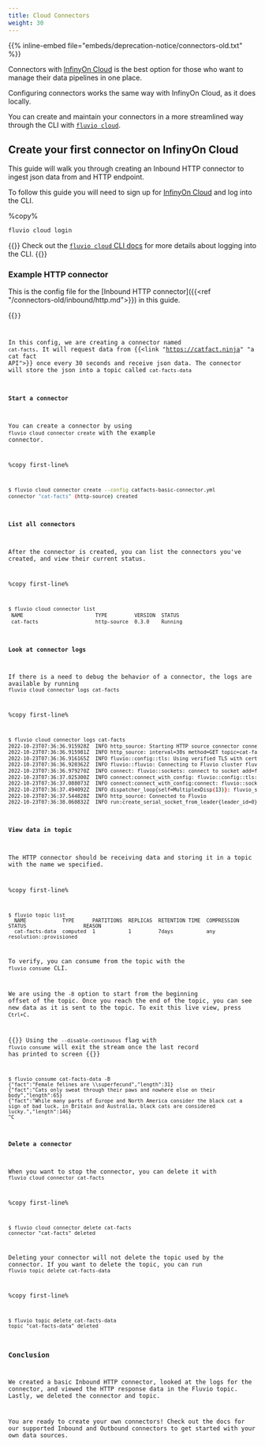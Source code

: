 ```yaml
---
title: Cloud Connectors 
weight: 30
---
```

{{% inline-embed file="embeds/deprecation-notice/connectors-old.txt" %}}

Connectors with [InfinyOn Cloud] is the best option for those who want to manage their data pipelines in one place.

Configuring connectors works the same way with InfinyOn Cloud, as it does locally.

You can create and maintain your connectors in a more streamlined way through the CLI with [`fluvio cloud`]().

## Create your first connector on InfinyOn Cloud

This guide will walk you through creating an Inbound HTTP connector to ingest json data from and HTTP endpoint.

To follow this guide you will need to sign up for [InfinyOn Cloud] and log into the CLI.

%copy%
```bash
fluvio cloud login
```

{{<idea>}}
Check out the [`fluvio cloud` CLI docs]() for more details about logging into the CLI. 
{{</idea>}}

### Example HTTP connector
This is the config file for the [Inbound HTTP connector]({{<ref "/connectors-old/inbound/http.md">}}) in this guide.

{{<code file="embeds/connectors-old/catfacts-basic-connector.yaml" lang="yaml" copy=true >}}

In this config, we are creating a connector named `cat-facts`. It will request data from {{<link "https://catfact.ninja" "a cat fact API">}} once every 30 seconds and receive json data. The connector will store the json into a topic called `cat-facts-data`


#### Start a connector

You can create a connector by using `fluvio cloud connector create` with the example connector.

%copy first-line%
```bash
$ fluvio cloud connector create --config catfacts-basic-connector.yml 
connector "cat-facts" (http-source) created
```
#### List all connectors

After the connector is created, you can list the connectors you've created, and view their current status.

%copy first-line%
```bash
$ fluvio cloud connector list
 NAME                        TYPE         VERSION  STATUS
 cat-facts                   http-source  0.3.0    Running
```

#### Look at connector logs

If there is a need to debug the behavior of a connector, the logs are available by running `fluvio cloud connector logs cat-facts`

%copy first-line%
```bash
$ fluvio cloud connector logs cat-facts
2022-10-23T07:36:36.915928Z  INFO http_source: Starting HTTP source connector connector_version="0.3.0" git_hash="10ee08a94b7be7d91a31a01104b7f6e86e54b7d9"
2022-10-23T07:36:36.915981Z  INFO http_source: interval=30s method=GET topic=cat-facts output_parts=body output_type=text endpoint=https://catfact.ninja/fact
2022-10-23T07:36:36.916165Z  INFO fluvio::config::tls: Using verified TLS with certificates from paths domain="odd-butterfly-0dea7a035980a4679d0704f654e1a14e.c"
2022-10-23T07:36:36.920362Z  INFO fluvio::fluvio: Connecting to Fluvio cluster fluvio_crate_version="0.12.14" fluvio_git_hash=""
2022-10-23T07:36:36.979270Z  INFO connect: fluvio::sockets: connect to socket add=fluvio-sc-public:9003
2022-10-23T07:36:37.025300Z  INFO connect:connect_with_config: fluvio::config::tls: Using verified TLS with certificates from paths domain="odd-butterfly-0dea7a035980a4679d0704f654e1a14e.c"
2022-10-23T07:36:37.088073Z  INFO connect:connect_with_config:connect: fluvio::sockets: connect to socket add=fluvio-sc-public:9003
2022-10-23T07:36:37.494092Z  INFO dispatcher_loop{self=MultiplexDisp(13)}: fluvio_socket::multiplexing: multiplexer terminated
2022-10-23T07:36:37.544828Z  INFO http_source: Connected to Fluvio
2022-10-23T07:36:38.060832Z  INFO run:create_serial_socket_from_leader{leader_id=0}:connect_to_leader{leader=0}:connect: fluvio::sockets: connect to socket add=fluvio-spu-main-0.acct-.svc.cluster.local:9005
```

#### View data in topic

The HTTP connector should be receiving data and storing it in a topic with the name we specified.

%copy first-line%
```shell
$ fluvio topic list
  NAME            TYPE      PARTITIONS  REPLICAS  RETENTION TIME  COMPRESSION  STATUS                   REASON
  cat-facts-data  computed  1           1         7days           any          resolution::provisioned
```

To verify, you can consume from the topic with the `fluvio consume` CLI.

We are using the `-B` option to start from the beginning offset of the topic. Once you reach the end of the topic, you can see new data as it is sent to the topic. To exit this live view, press `Ctrl+C`.

{{<idea>}}
Using the `--disable-continuous` flag with `fluvio consume` will exit the stream once the last record has printed to screen
{{</idea>}}

```shell
$ fluvio consume cat-facts-data -B
{"fact":"Female felines are \\superfecund","length":31}
{"fact":"Cats only sweat through their paws and nowhere else on their body","length":65}
{"fact":"While many parts of Europe and North America consider the black cat a sign of bad luck, in Britain and Australia, black cats are considered lucky.","length":146}
^C
```

#### Delete a connector

When you want to stop the connector, you can delete it with `fluvio cloud connector cat-facts`

%copy first-line%
```shell
$ fluvio cloud connector delete cat-facts
connector "cat-facts" deleted
```

Deleting your connector will not delete the topic used by the connector. If you want to delete the topic, you can run `fluvio topic delete cat-facts-data`

%copy first-line%
```shell
$ fluvio topic delete cat-facts-data
topic "cat-facts-data" deleted
```

### Conclusion

We created a basic Inbound HTTP connector, looked at the logs for the connector, and viewed the HTTP response data in the Fluvio topic. Lastly, we deleted the connector and topic.

You are ready to create your own connectors! Check out the docs for our supported Inbound and Outbound connectors to get started with your own data sources.


[InfinyOn Cloud]: https://infinyon.cloud
